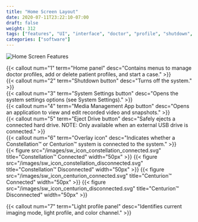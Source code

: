```yaml
---
title: "Home Screen Layout"
date: 2020-07-11T23:22:10-07:00
draft: false
weight: 312
tags: ["features", "UI", "interface", "doctor", "profile", "shutdown", "media", "system", "settings", "overlay", "eject", "button", "light"]
categories: ["software"]
---
```


![Home Screen Features](/images/sw_home_screen_overview.svg)

{{< callout num="1" term="Home panel" desc="Contains menus to manage doctor profiles, add or delete patient profiles, and start a case." >}}  
{{< callout num="2" term="Shutdown button" desc="Turns off the system." >}}  
{{< callout num="3" term="System Settings button" desc="Opens the system settings options (see System Settings)." >}}  
{{< callout num="4" term="Media Management App button" desc="Opens an application to view and edit recorded video and snapshots." >}}  
{{< callout num="5" term="Eject Drive button" desc="Safely ejects a connected hard drive. NOTE: Only available when an external USB drive is connected." >}}  
{{< callout num="6" term="Overlay icon" desc="Indicates whether a Constellation™ or Centurion™ system is connected to the system." >}}  
    {{< figure src="/images/sw_icon_constellation_connected.svg" title="Constellation™ Connected" width="50px" >}}
    {{< figure src="/images/sw_icon_constellation_disconnected.svg" title="Constellation™ Disconnected" width="50px" >}}
    {{< figure src="/images/sw_icon_centurion_connected.svg" title="Centurion™ Connected" width="50px" >}}
    {{< figure src="/images/sw_icon_centurion_disconnected.svg" title="Centurion™ Disconnected" width="50px" >}}

{{< callout num="7" term="Light profile panel" desc="Identifies current imaging mode, light profile, and color channel." >}}  

